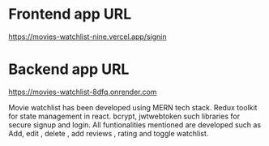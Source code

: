 # Frontend app URL

https://movies-watchlist-nine.vercel.app/signin

# Backend app URL

https://movies-watchlist-8dfq.onrender.com

Movie watchlist has been developed using MERN tech stack. Redux toolkit for state management in react. bcrypt, jwtwebtoken such libraries for secure signup and login.
All funtionalities mentioned are developed such as Add, edit , delete , add reviews , rating and toggle watchlist.
